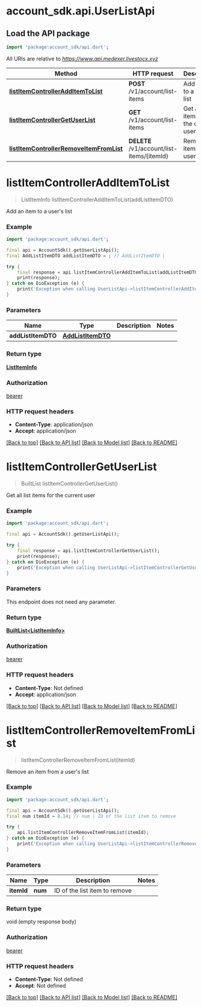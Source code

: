 # account_sdk.api.UserListApi

## Load the API package
```dart
import 'package:account_sdk/api.dart';
```

All URIs are relative to *https://www.api.medexer.livestocx.xyz*

Method | HTTP request | Description
------------- | ------------- | -------------
[**listItemControllerAddItemToList**](UserListApi.md#listitemcontrolleradditemtolist) | **POST** /v1/account/list-items | Add an item to a user&#39;s list
[**listItemControllerGetUserList**](UserListApi.md#listitemcontrollergetuserlist) | **GET** /v1/account/list-items | Get all list items for the current user
[**listItemControllerRemoveItemFromList**](UserListApi.md#listitemcontrollerremoveitemfromlist) | **DELETE** /v1/account/list-items/{itemId} | Remove an item from a user&#39;s list


# **listItemControllerAddItemToList**
> ListItemInfo listItemControllerAddItemToList(addListItemDTO)

Add an item to a user's list

### Example
```dart
import 'package:account_sdk/api.dart';

final api = AccountSdk().getUserListApi();
final AddListItemDTO addListItemDTO = ; // AddListItemDTO | 

try {
    final response = api.listItemControllerAddItemToList(addListItemDTO);
    print(response);
} catch on DioException (e) {
    print('Exception when calling UserListApi->listItemControllerAddItemToList: $e\n');
}
```

### Parameters

Name | Type | Description  | Notes
------------- | ------------- | ------------- | -------------
 **addListItemDTO** | [**AddListItemDTO**](AddListItemDTO.md)|  | 

### Return type

[**ListItemInfo**](ListItemInfo.md)

### Authorization

[bearer](../README.md#bearer)

### HTTP request headers

 - **Content-Type**: application/json
 - **Accept**: application/json

[[Back to top]](#) [[Back to API list]](../README.md#documentation-for-api-endpoints) [[Back to Model list]](../README.md#documentation-for-models) [[Back to README]](../README.md)

# **listItemControllerGetUserList**
> BuiltList<ListItemInfo> listItemControllerGetUserList()

Get all list items for the current user

### Example
```dart
import 'package:account_sdk/api.dart';

final api = AccountSdk().getUserListApi();

try {
    final response = api.listItemControllerGetUserList();
    print(response);
} catch on DioException (e) {
    print('Exception when calling UserListApi->listItemControllerGetUserList: $e\n');
}
```

### Parameters
This endpoint does not need any parameter.

### Return type

[**BuiltList&lt;ListItemInfo&gt;**](ListItemInfo.md)

### Authorization

[bearer](../README.md#bearer)

### HTTP request headers

 - **Content-Type**: Not defined
 - **Accept**: application/json

[[Back to top]](#) [[Back to API list]](../README.md#documentation-for-api-endpoints) [[Back to Model list]](../README.md#documentation-for-models) [[Back to README]](../README.md)

# **listItemControllerRemoveItemFromList**
> listItemControllerRemoveItemFromList(itemId)

Remove an item from a user's list

### Example
```dart
import 'package:account_sdk/api.dart';

final api = AccountSdk().getUserListApi();
final num itemId = 8.14; // num | ID of the list item to remove

try {
    api.listItemControllerRemoveItemFromList(itemId);
} catch on DioException (e) {
    print('Exception when calling UserListApi->listItemControllerRemoveItemFromList: $e\n');
}
```

### Parameters

Name | Type | Description  | Notes
------------- | ------------- | ------------- | -------------
 **itemId** | **num**| ID of the list item to remove | 

### Return type

void (empty response body)

### Authorization

[bearer](../README.md#bearer)

### HTTP request headers

 - **Content-Type**: Not defined
 - **Accept**: Not defined

[[Back to top]](#) [[Back to API list]](../README.md#documentation-for-api-endpoints) [[Back to Model list]](../README.md#documentation-for-models) [[Back to README]](../README.md)

